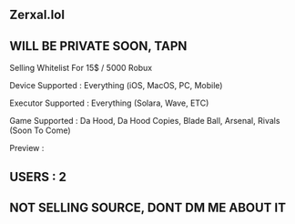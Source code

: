 ## Zerxal.lol
## WILL BE PRIVATE SOON, TAPN
Selling Whitelist For 15$ / 5000 Robux

Device Supported : Everything (iOS, MacOS, PC, Mobile)

Executor Supported : Everything (Solara, Wave, ETC)

Game Supported : Da Hood, Da Hood Copies, Blade Ball, Arsenal, Rivals (Soon To Come)

Preview :

## USERS : 2
## NOT SELLING SOURCE, DONT DM ME ABOUT IT
